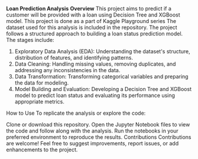 **Loan Prediction Analysis** 
**Overview** 
This project aims to predict if a customer will be provided with a loan using Decision Tree and XGBoost model. This project is done as a part of Kaggle Playground series 
The dataset used for this analysis is included in the repository. 
The project follows a structured approach to building a loan status prediction model. 
The stages include: 
1. Exploratory Data Analysis (EDA): Understanding the dataset's structure, distribution of features, and identifying patterns. 
2. Data Cleaning: Handling missing values, removing duplicates, and addressing any inconsistencies in the data.
3. Data Transformation: Transforming categorical variables and preparing the data for modeling.
4. Model Building and Evaluation: Developing a Decision Tree and XGBoost model to predict loan status and evaluating its performance using appropriate metrics.

How to Use To replicate the analysis or explore the code:

Clone or download this repository.
Open the Jupyter Notebook files to view the code and follow along with the analysis.
Run the notebooks in your preferred environment to reproduce the results.
Contributions Contributions are welcome! Feel free to suggest improvements, report issues, or add enhancements to the project.
